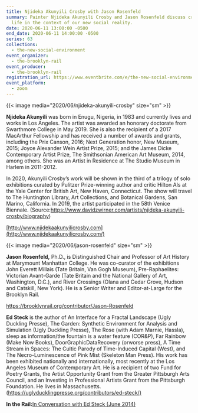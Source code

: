 ```yaml
---
title: Njideka Akunyili Crosby with Jason Rosenfeld
summary: Painter Njideka Akunyili Crosby and Jason Rosenfeld discuss creative
  life in the context of our new social reality.
date: 2020-06-11 13:00:00 -0500
end_date: 2020-06-11 14:00:00 -0500
series: 63
collections:
  - the-new-social-environment
event_organizer:
  - the-brooklyn-rail
event_producer:
  - the-brooklyn-rail
registration_url: https://www.eventbrite.com/e/the-new-social-environment-63-njideka-akunyili-crosby-tickets-108145786960
event_platform:
  - zoom
---
```

{{< image media="2020/06/njideka-akunyili-crosby" size="sm" >}}

**Njideka Akunyili** was born in Enugu, Nigeria, in 1983 and currently lives and works in Los Angeles. The artist was awarded an honorary doctorate from Swarthmore College in May 2019. She is also the recipient of a 2017 MacArthur Fellowship and has received a number of awards and grants, including the Prix Canson, 2016; Next Generation honor, New Museum, 2015; Joyce Alexander Wein Artist Prize, 2015; and the James Dicke Contemporary Artist Prize, The Smithsonian American Art Museum, 2014, among others. She was an Artist in Residence at The Studio Museum in Harlem in 2011-2012.

In 2020, Akunyili Crosby’s work will be shown in the third of a trilogy of solo exhibitions curated by Pulitzer Prize-winning author and critic Hilton Als at the Yale Center for British Art, New Haven, Connecticut. The show will travel to The Huntington Library, Art Collections, and Botanical Gardens, San Marino, California. In 2019, the artist participated in the 58th Venice Biennale. (Source:<https://www.davidzwirner.com/artists/njideka-akunyili-crosby/biography>)

[http://www.njidekaakunyilicrosby.com](http://www.njidekaakunyilicrosby.com/)

{{< image media="2020/06/jason-rosenfeld" size="sm" >}}

**Jason Rosenfeld,** Ph.D., is Distinguished Chair and Professor of Art History at Marymount Manhattan College. He was co-curator of the exhibitions John Everett Millais (Tate Britain, Van Gogh Museum), Pre-Raphaelites: Victorian Avant-Garde (Tate Britain and the National Gallery of Art, Washington, D.C.), and River Crossings (Olana and Cedar Grove, Hudson and Catskill, New York). He is a Senior Writer and Editor-at-Large for the Brooklyn Rail.

<https://brooklynrail.org/contributor/Jason-Rosenfeld>

**Ed Steck** is the author of An Interface for a Fractal Landscape (Ugly Duckling Presse), The Garden: Synthetic Environment for Analysis and Simulation (Ugly Duckling Presse), The Rose (with Adam Marnie, Hassla), sleep as information/the fountain is a water feature (COR&P), Far Rainbow (Make Now Books), DoorGraphicDataRecovery (orworse press), A Time Stream in Spaces: The Cultic Parody of Time-Induced Capital (West), and The Necro-Luminescence of Pink Mist (Skeleton Man Press). His work has been exhibited nationally and internationally, most recently at the Los Angeles Museum of Contemporary Art. He is a recipient of two Fund for Poetry Grants, the Artist Opportunity Grant from the Greater Pittsburgh Arts Council, and an Investing in Professional Artists Grant from the Pittsburgh Foundation. He lives in Massachusetts. ([https://uglyducklingpresse.org/contributors/ed-steck/)](https://uglyducklingpresse.org/contributors/ed-steck/)

**In the Rail:**[In Conversation with Ed Steck (June 2014)](https://brooklynrail.org/2014/06/poetry/in-conversation-with-ed-steck)